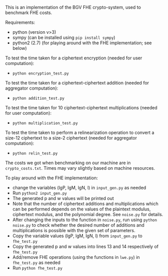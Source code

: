 This is an implementation of the BGV FHE crypto-system, used to benchmark FHE costs.

Requirements:
- python (version v>3)
- sympy (can be installed using `pip install sympy`)
- python2 (2.7) (for playing around with the FHE implementation; see below)


To test the time taken for a ciphertext encryption (needed for user computation):
- `python encryption_test.py`

To test the time taken for a ciphertext-ciphertext addition (needed for aggregator computation):
- `python addition_test.py`

To test the time taken for 10 ciphertext-ciphertext multiplications (needed for user computation):
- `python multiplication_test.py`

To test the time taken to perform a relinearization operation to convert a size-12 ciphertext to a size-2 ciphertext (needed for aggregator computation):
- `python relin_test.py`


The costs we got when benchmarking on our machine are in `crypto_costs.txt`. Times may vary slightly based on machine resources.

To play around with the FHE implementation:
- change the variables (lgP, lgM, lgN, l) in `input_gen.py` as needed
- Run `python2 input_gen.py`
- The generated p and w values will be printed out
- Note that the number of ciphertext additions and multiplications which can be performed
 depends on the values of the plaintext modulus, ciphertext modulus, and the polynomial degree.
 See `noise.py` for details.
- After changing the inputs to the function in `noise.py`, run using `python noise.py`
 to check whether the desired number of additions and multiplications is possible with the given set of parameters.
- Copy the variable values (lgP, lgM, lgN, l) from `input_gen.py` to `fhe_test.py`
- Copy the generated p and w values into lines 13 and 14 respectively of `fhe_test.py`
- Add/remove FHE operations (using the functions in `lwe.py`) in `fhe_test.py` as needed
- Run `python fhe_test.py`
